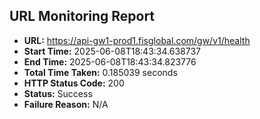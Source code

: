 ## URL Monitoring Report

- **URL:** https://api-gw1-prod1.fisglobal.com/gw/v1/health
- **Start Time:** 2025-06-08T18:43:34.638737
- **End Time:** 2025-06-08T18:43:34.823776
- **Total Time Taken:** 0.185039 seconds
- **HTTP Status Code:** 200
- **Status:** Success
- **Failure Reason:** N/A
